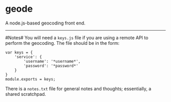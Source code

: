 geode
=====
A node.js-based geocoding front end.

---
#Notes#
You will need a `keys.js` file if you are using a remote API to perform the geocoding. The file should be in the form:
```
var keys = {
	'service': {
		'username': '*username*',
		'password': '*password*'
	}
}
module.exports = keys;
```

There is a `notes.txt` file for general notes and thoughts; essentially, a shared scratchpad.